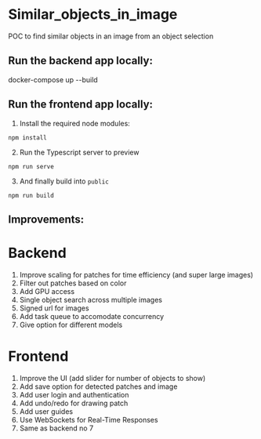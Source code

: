 # Similar_objects_in_image 

POC to find similar objects in an image from an object selection

## Run the backend app locally: 

docker-compose up --build

## Run the frontend app locally:

1. Install the required node modules:

```
npm install
```

2. Run the Typescript server to preview

```
npm run serve
```

3. And finally build into `public`

```
npm run build
```

## Improvements:

# Backend
1. Improve scaling for patches for time efficiency (and super large images)
2. Filter out patches based on color 
3. Add GPU access
4. Single object search across multiple images
5. Signed url for images
6. Add task queue to accomodate concurrency
7. Give option for different models

# Frontend
1. Improve the UI (add slider for number of objects to show)
2. Add save option for detected patches and image
3. Add user login and authentication
4. Add undo/redo for drawing patch
5. Add user guides
6. Use WebSockets for Real-Time Responses
7. Same as backend no 7
